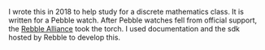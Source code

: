 I wrote this in 2018 to help study for a discrete mathematics class.
It is written for a Pebble watch.
After Pebble watches fell from official support, the [Rebble Alliance](https://rebble.io/) took the torch.
I used documentation and the sdk hosted by Rebble to develop this.
